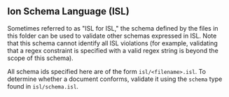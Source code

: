 ## Ion Schema Language (ISL)

Sometimes referred to as "ISL for ISL," the schema defined by the files
in this folder can be used to validate other schemas expressed in ISL.
Note that this schema cannot identify all ISL violations (for example,
validating that a regex constraint is specified with a valid regex string
is beyond the scope of this schema).

All schema ids specified here are of the form `isl/<filename>.isl`.
To determine whether a document conforms, validate it using the
`schema` type found in `isl/schema.isl`.


